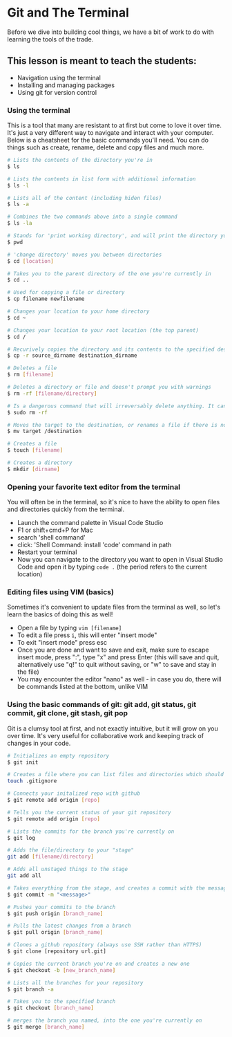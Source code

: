 # Git and The Terminal

Before we dive into building cool things, we have a bit of work to do with learning the tools of the trade. 

## This lesson is meant to teach the students:
* Navigation using the terminal
* Installing and managing packages
* Using git for version control

### Using the terminal
This is a tool that many are resistant to at first but come to love it over time. It's just a very different way to navigate and interact with your computer. Below is a cheatsheet for the basic commands you'll need. You can do things such as create, rename, delete and copy files and much more.
``` bash
# Lists the contents of the directory you're in
$ ls

# Lists the contents in list form with additional information
$ ls -l

# Lists all of the content (including hiden files)
$ ls -a

# Combines the two commands above into a single command
$ ls -la

# Stands for 'print working directory', and will print the directory you're currently in
$ pwd

# 'change directory' moves you between directories
$ cd [location]

# Takes you to the parent directory of the one you're currently in
$ cd ..

# Used for copying a file or directory
$ cp filename newfilename

# Changes your location to your home directory 
$ cd ~

# Changes your location to your root location (the top parent)
$ cd /

# Recurively copies the directory and its contents to the specified destination
$ cp -r source_dirname destination_dirname

# Deletes a file
$ rm [filename]

# Deletes a directory or file and doesn't prompt you with warnings
$ rm -rf [filename/directory]

# Is a dangerous command that will irreversably delete anything. It can literally wipe your computer - so watch out.
$ sudo rm -rf

# Moves the target to the destination, or renames a file if there is no directory by that name 
$ mv target /destination

# Creates a file
$ touch [filename]

# Creates a directory
$ mkdir [dirname]
```

### Opening your favorite text editor from the terminal
You will often be in the terminal, so it's nice to have the ability to open files and directories quickly from the terminal.
* Launch the command palette in Visual Code Studio
* F1 or shift+cmd+P for Mac
* search 'shell command'
* click: 'Shell Command: install 'code' command in path
* Restart your terminal
* Now you can navigate to the directory you want to open in Visual Studio Code and open it by typing `code .` (the period refers to the current location)

### Editing files using VIM (basics)
Sometimes it's convenient to update files from the terminal as well, so let's learn the basics of doing this as well!
* Open a file by typing `vim [filename]`
* To edit a file press `i`, this will enter "insert mode"
* To exit "insert mode" press esc
* Once you are done and want to save and exit, make sure to escape insert mode, press ":", type "x" and press Enter (this will save and quit, alternatively use "q!" to quit without saving, or "w" to save and stay in the file)
* You may encounter the editor "nano" as well - in case you do, there will be commands listed at the bottom, unlike VIM


### Using the basic commands of git: git add, git status, git commit, git clone, git stash, git pop
Git is a clumsy tool at first, and not exactly intuitive, but it will grow on you over time. It's very useful for collaborative work and keeping track of changes in your code.
``` bash
# Initializes an empty repository
$ git init

# Creates a file where you can list files and directories which should be ignored by git
touch .gitignore

# Connects your initalized repo with github
$ git remote add origin [repo]

# Tells you the current status of your git repository
$ git remote add origin [repo]

# Lists the commits for the branch you're currently on
$ git log

# Adds the file/directory to your "stage"
git add [filename/directory]

# Adds all unstaged things to the stage
git add all

# Takes everything from the stage, and creates a commit with the message specified
$ git commit -m "<message>"

# Pushes your commits to the branch 
$ git push origin [branch_name]

# Pulls the latest changes from a branch
$ git pull origin [branch_name]

# Clones a github repository (always use SSH rather than HTTPS)
$ git clone [repository url.git]

# Copies the current branch you're on and creates a new one
$ git checkout -b [new_branch_name]

# Lists all the branches for your repository
$ git branch -a

# Takes you to the specified branch
$ git checkout [branch_name]

# merges the branch you named, into the one you're currently on
$ git merge [branch_name]
```